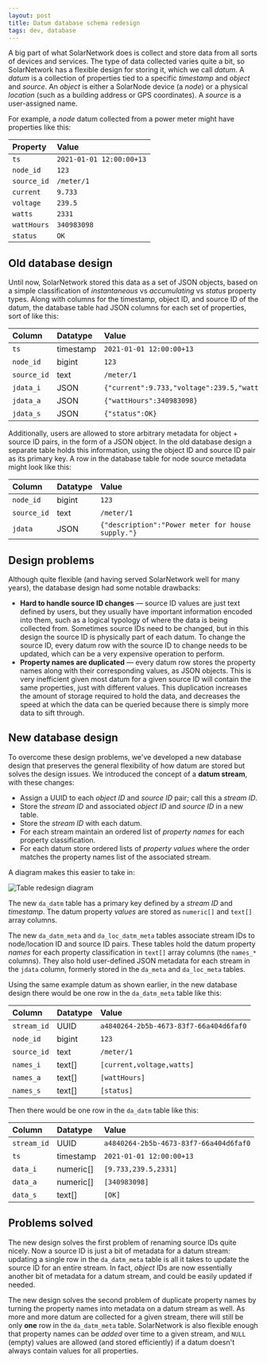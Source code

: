 ```yaml
---
layout: post
title: Datum database schema redesign
tags: dev, database
---
```

A big part of what SolarNetwork does is collect and store data from all sorts of devices and
services. The type of data collected varies quite a bit, so SolarNetwork has a flexible design for
storing it, which we call _datum_. A _datum_ is a collection of properties tied to a specific
_timestamp_ and _object_ and _source_. An _object_ is either a SolarNode device (a _node_) or a
physical _location_ (such as a building address or GPS coordinates). A _source_ is a user-assigned
name.

For example, a _node_ datum collected from a power meter might have properties like this:

| Property | Value |
|:---------|:------|
| `ts`        | `2021-01-01 12:00:00+13` |
| `node_id`   | `123` |
| `source_id` | `/meter/1` |
| `current`   | `9.733` |
| `voltage`   | `239.5` |
| `watts`     | `2331` |
| `wattHours` | `340983098` |
| `status`    | `OK` |

## Old database design

Until now, SolarNetwork stored this data as a set of JSON objects, based on a simple classification
of _instantaneous_ vs _accumulating_ vs _status_ property types. Along with columns for the
timestamp, object ID, and source ID of the datum, the database table had JSON columns for each set
of properties, sort of like this:

| Column      | Datatype  | Value |
|:------------|:----------|:------|
| `ts`        | timestamp | `2021-01-01 12:00:00+13` |
| `node_id`   | bigint    | `123` |
| `source_id` | text      | `/meter/1` |
| `jdata_i`   | JSON      | `{"current":9.733,"voltage":239.5,"watts":2331}` |
| `jdata_a`   | JSON      | `{"wattHours":340983098}` |
| `jdata_s`   | JSON      | `{"status":OK}` |

Additionally, users are allowed to store arbitrary metadata for object + source ID pairs, in the
form of a JSON object. In the old database design a separate table holds this information, using 
the object ID and source ID pair as its primary key. A row in the database table for node source
metadata might look like this:

| Column      | Datatype  | Value |
|:------------|:----------|:------|
| `node_id`   | bigint    | `123` |
| `source_id` | text      | `/meter/1` |
| `jdata`     | JSON      | `{"description":"Power meter for house supply."}` |

## Design problems

Although quite flexible (and having served SolarNetwork well for many years), the database design
had some notable drawbacks:

 * **Hard to handle source ID changes** — source ID values are just text defined by users, but they 
   usually have important information encoded into them, such as a logical typology of where the
   data is being collected from. Sometimes source IDs need to be changed, but in this design the
   source ID is physically part of each datum. To change the source ID, every datum row with the
   source ID to change needs to be updated, which can be a very expensive operation to perform.
 * **Property names are duplicated** — every datum row stores the property names along with their
   corresponding values, as JSON objects. This is very inefficient given most datum for a given
   source ID will contain the same properties, just with different values. This duplication 
   increases the amount of storage required to hold the data, and decreases the speed at which the
   data can be queried because there is simply more data to sift through.

## New database design

To overcome these design problems, we've developed a new database design that preserves the general
flexibility of how datum are stored but solves the design issues. We introduced the concept of a 
**datum stream**, with these changes:

 * Assign a UUID to each _object ID_ and _source ID_ pair; call this a _stream ID_.
 * Store the _stream ID_ and associated _object ID_ and _source ID_ in a new table.
 * Store the _stream ID_ with each datum.
 * For each stream maintain an ordered list of _property names_ for each property classification.
 * For each datum store ordered lists of _property values_ where the order matches the property
   names list of the associated stream.

A diagram makes this easier to take in:

![Table redesign diagram]({{site.baseurl}}/images/news/datum-table-redesign.svg)

The new `da_datm` table has a primary key defined by a _stream ID_ and _timestamp_. The datum 
property _values_ are stored as `numeric[]` and `text[]` array columns.

The new `da_datm_meta` and `da_loc_datm_meta` tables associate stream IDs to node/location ID and
source ID pairs. These tables hold the datum property _names_ for each property classification in
`text[]` array columns (the `names_*` columns). They also hold user-defined JSON metadata for each
stream in the `jdata` column, formerly stored in the `da_meta` and `da_loc_meta` tables.

Using the same example datum as shown earlier, in the new database design there would be one row
in the `da_datm_meta` table like this:

| Column      | Datatype  | Value |
|:------------|:----------|:------|
| `stream_id` | UUID      | `a4840264-2b5b-4673-83f7-66a404d6faf0` |
| `node_id`   | bigint    | `123` |
| `source_id` | text      | `/meter/1` |
| `names_i`   | text[]    | `[current,voltage,watts]` |
| `names_a`   | text[]    | `[wattHours]` |
| `names_s`   | text[]    | `[status]` |

Then there would be one row in the `da_datm` table like this:

| Column      | Datatype  | Value |
|:------------|:----------|:------|
| `stream_id` | UUID      | `a4840264-2b5b-4673-83f7-66a404d6faf0` |
| `ts`        | timestamp | `2021-01-01 12:00:00+13` |
| `data_i`    | numeric[] | `[9.733,239.5,2331]` |
| `data_a`    | numeric[] | `[340983098]` |
| `data_s`    | text[]    | `[OK]` |

## Problems solved

The new design solves the first problem of renaming source IDs quite nicely. Now a source ID is
just a bit of metadata for a datum stream: updating a single row in the `da_datm_meta` table is all
it takes to update the source ID for an entire stream. In fact, _object_ IDs are now essentially
another bit of metadata for a datum stream, and could be easily updated if needed.

The new design solves the second problem of duplicate property names by turning the property names
into metadata on a datum stream as well. As more and more datum are collected for a given stream,
there will still be only **one** row in the `da_datm_meta` table. SolarNetwork is also flexible 
enough that property names can be _added_ over time to a given stream, and `NULL` (empty) values
are allowed (and stored efficiently) if a datum doesn't always contain values for all properties.